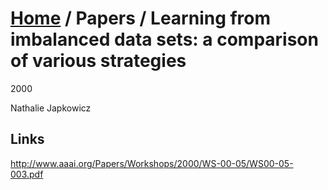 
# [Home](../README.md) / Papers / Learning from imbalanced data sets: a comparison of various strategies

2000

Nathalie Japkowicz

## Links

http://www.aaai.org/Papers/Workshops/2000/WS-00-05/WS00-05-003.pdf
